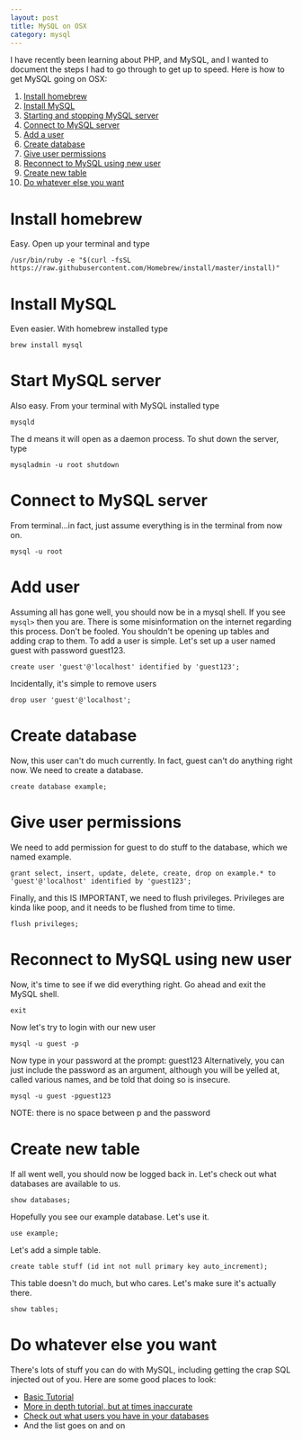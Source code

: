 ```yaml
---
layout: post
title: MySQL on OSX
category: mysql
---
```


I have recently been learning about PHP, and MySQL, and I wanted to document the
steps I had to go through to get up to speed. Here is how to get MySQL going on
OSX:

1. [Install homebrew](#install-homebrew)
2. [Install MySQL](#install-mysql)
3. [Starting and stopping MySQL server](#starting-and-stopping-mysql-server)
4. [Connect to MySQL server](#connect-to-mysql-server)
5. [Add a user](#add-a-user)
6. [Create database](#create-database)
7. [Give user permissions](#give-user-permissions)
8. [Reconnect to MySQL using new user](#reconnect-to-mysql-using-new-user)
9. [Create new table](#create-new-table)
10. [Do whatever else you want](#do-whatever-else-you-want)

# Install homebrew
Easy. Open up your terminal and type

    /usr/bin/ruby -e "$(curl -fsSL https://raw.githubusercontent.com/Homebrew/install/master/install)"


# Install MySQL
Even easier. With homebrew installed type

    brew install mysql

# Start MySQL server
Also easy. From your terminal with MySQL installed type

    mysqld

The d means it will open as a daemon process. To shut down the server, type

    mysqladmin -u root shutdown

# Connect to MySQL server
From terminal...in fact, just assume everything is in the terminal from now on.

    mysql -u root

# Add user
Assuming all has gone well, you should now be in a mysql shell. If you see ```mysql>```
then you are. There is some misinformation on the internet regarding this
process. Don't be fooled. You shouldn't be opening up tables and adding crap to
them. To add a user is simple. Let's set up a user named guest with password
guest123.

    create user 'guest'@'localhost' identified by 'guest123';

Incidentally, it's simple to remove users

    drop user 'guest'@'localhost';

# Create database
Now, this user can't do much currently. In fact, guest can't do anything right
now. We need to create a database.

    create database example;

# Give user permissions
We need to add permission for guest to do stuff to the database, which we named example.

    grant select, insert, update, delete, create, drop on example.* to 'guest'@'localhost' identified by 'guest123';

Finally, and this IS IMPORTANT, we need to flush privileges. Privileges are
kinda like poop, and it needs to be flushed from time to time.

    flush privileges;

# Reconnect to MySQL using new user
Now, it's time to see if we did everything right. Go ahead and exit the MySQL shell.

    exit

Now let's try to login with our new user

    mysql -u guest -p

Now type in your password at the prompt: guest123
Alternatively, you can just include the password as an argument, although you will be yelled at, called various names, and be told that doing so is insecure.

    mysql -u guest -pguest123

NOTE: there is no space between p and the password

# Create new table
If all went well, you should now be logged back in. Let's check out what databases are available to us.

    show databases;

Hopefully you see our example database. Let's use it.

    use example;

Let's add a simple table.

    create table stuff (id int not null primary key auto_increment);

This table doesn't do much, but who cares. Let's make sure it's actually there.

    show tables;

# Do whatever else you want
There's lots of stuff you can do with MySQL, including getting the crap SQL injected out of you. Here are some good places to look:
 - [Basic Tutorial](https://www.digitalocean.com/community/tutorials/a-basic-mysql-tutorial)
 - [More in depth tutorial, but at times inaccurate](http://www.tutorialspoint.com/mysql/index.htm)
 - [Check out what users you have in your databases](http://alvinalexander.com/blog/post/mysql/show-users-i-ve-created-in-mysql-database)
 - And the list goes on and on
